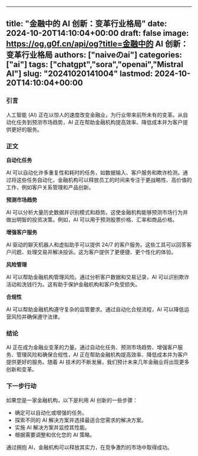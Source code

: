 
---
title: "金融中的 AI 创新：变革行业格局"
date: 2024-10-20T14:10:04+00:00
draft: false
image: https://og.g0f.cn/api/og?title=金融中的 AI 创新：变革行业格局
authors: ["naiveのai"]
categories: ["ai"]
tags: ["chatgpt","sora","openai","Mistral AI"]
slug: "20241020141004"
lastmod: 2024-10-20T14:10:04+00:00
---
### 引言

人工智能 (AI) 正在以惊人的速度改变金融业，为行业带来前所未有的变革。从自动化任务到预测市场趋势，AI 正在帮助金融机构提高效率、降低成本并为客户提供更好的服务。

### 正文

**自动化任务**

AI 可以自动化许多重复性和耗时的任务，如数据输入、客户服务和欺诈检测。通过将这些任务自动化，金融机构可以释放员工的时间来专注于更战略性、高价值的工作，例如客户关系管理和产品创新。

**预测市场趋势**

AI 可以分析大量历史数据并识别模式和趋势。这使金融机构能够预测市场行为并做出明智的投资决策。例如，AI 可以用于预测股票价格、汇率和商品价格。

**增强客户服务**

AI 驱动的聊天机器人和虚拟助手可以提供 24/7 的客户服务。这些工具可以回答客户问题、处理交易并解决投诉。这为客户提供了更便捷、更个性化的体验。

**风险管理**

AI 可以帮助金融机构管理风险。通过分析客户数据和交易记录，AI 可以识别欺诈活动和洗钱行为。这有助于保护金融机构和客户免受损失。

**合规性**

AI 可以帮助金融机构遵守复杂的监管要求。通过自动化合规流程，AI 可以降低运营风险并确保遵守法律。

### 结论

AI 正在成为金融业变革的力量。通过自动化任务、预测市场趋势、增强客户服务、管理风险和确保合规性，AI 正在帮助金融机构提高效率、降低成本并为客户提供更好的服务。随着 AI 技术的不断发展，我们预计未来几年金融业将出现更多创新和变革。

### 下一步行动

如果您是一家金融机构，以下是利用 AI 创新的一些步骤：

* 确定可以自动化或增强的任务。
* 探索不同的 AI 解决方案并选择最适合您需求的解决方案。
* 实施 AI 解决方案并监控其性能。
* 根据需要调整和优化您的 AI 策略。

通过拥抱 AI，金融机构可以释放其实力，在竞争激烈的市场中取得成功。